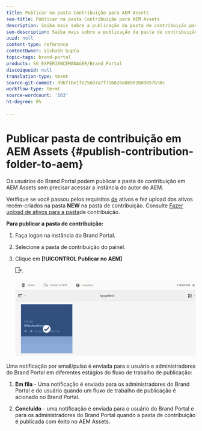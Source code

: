 ```yaml
---
title: Publicar na pasta Contribuição para AEM Assets
seo-title: Publicar na pasta Contribuição para AEM Assets
description: Saiba mais sobre a publicação da pasta de contribuição para AEM Assets no Brand Portal.
seo-description: Saiba mais sobre a publicação da pasta de contribuição para AEM Assets no Brand Portal.
uuid: null
content-type: reference
contentOwner: Vishabh Gupta
topic-tags: brand-portal
products: SG_EXPERIENCEMANAGER/Brand_Portal
discoiquuid: null
translation-type: tm+mt
source-git-commit: d9bf1be1fe25607a7f716828a8b982080857b38c
workflow-type: tm+mt
source-wordcount: '183'
ht-degree: 0%

---
```



# Publicar pasta de contribuição em AEM Assets {#publish-contribution-folder-to-aem}

Os usuários do Brand Portal podem publicar a pasta de contribuição em AEM Assets sem precisar acessar a instância do autor do AEM.

Verifique se você passou pelos requisitos [de](brand-portal-download-asset-requirements.md) ativos e fez upload dos ativos recém-criados na pasta **NEW** na pasta de contribuição. Consulte [Fazer upload de ativos para a pasta](brand-portal-upload-assets-to-contribution-folder.md)de contribuição.

**Para publicar a pasta de contribuição:**

1. Faça logon na instância do Brand Portal.
1. Selecione a pasta de contribuição do painel.
1. Clique em **[!UICONTROL Publicar no AEM]**

   ![](assets/export.png).

   ![](assets/publish-contribution-folder-to-aem.png)

Uma notificação por email/pulso é enviada para o usuário e administradores do Brand Portal em diferentes estágios do fluxo de trabalho de publicação:
1. **Em fila** - Uma notificação é enviada para os administradores do Brand Portal e do usuário quando um fluxo de trabalho de publicação é acionado no Brand Portal.

1. **Concluído** - uma notificação é enviada para o usuário do Brand Portal e para os administradores do Brand Portal quando a pasta de contribuição é publicada com êxito no AEM Assets.


